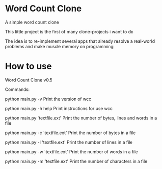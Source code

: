 # Word Count Clone
A simple word count clone 

This little project is the first of many clone-projects i want to do

The idea is to re-implement several apps that already resolve a real-world problems and make muscle memory on programming

# How to use

Word Count Clone v0.5

Commands:

python main.py -v
    Print the version of wcc

python main.py -h help
    Print instructions for use wcc

python main.py 'textfile.ext'
    Print the number of bytes, lines and words in a file

python main.py -c 'textfile.ext'
    Print the number of bytes in a file

python main.py -l 'textfile.ext'
    Print the number of lines in a file

python main.py -w 'textfile.ext'
    Print the number of words in a file

python main.py -m 'textfile.ext'
    Print the number of characters in a file